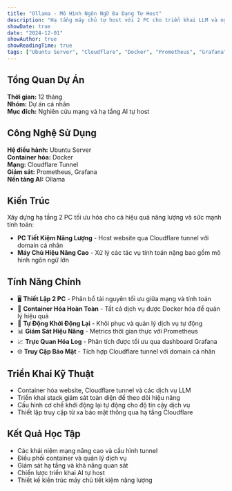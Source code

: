 ```yaml
---
title: "Ollama - Mô Hình Ngôn Ngữ Đa Dạng Tự Host"
description: "Hạ tầng máy chủ tự host với 2 PC cho triển khai LLM và nghiên cứu mạng"
showDate: true
date: "2024-12-01"
showAuthor: true
showReadingTime: true
tags: ["Ubuntu Server", "Cloudflare", "Docker", "Prometheus", "Grafana", "Ollama"]
---
```


## Tổng Quan Dự Án

**Thời gian:** 12 tháng  
**Nhóm:** Dự án cá nhân  
**Mục đích:** Nghiên cứu mạng và hạ tầng AI tự host

## Công Nghệ Sử Dụng

**Hệ điều hành:** Ubuntu Server  
**Container hóa:** Docker  
**Mạng:** Cloudflare Tunnel  
**Giám sát:** Prometheus, Grafana  
**Nền tảng AI:** Ollama

## Kiến Trúc

Xây dựng hạ tầng 2 PC tối ưu hóa cho cả hiệu quả năng lượng và sức mạnh tính toán:

- **PC Tiết Kiệm Năng Lượng** - Host website qua Cloudflare tunnel với domain cá nhân
- **Máy Chủ Hiệu Năng Cao** - Xử lý các tác vụ tính toán nặng bao gồm mô hình ngôn ngữ lớn

## Tính Năng Chính

- 🖥️ **Thiết Lập 2 PC** - Phân bổ tài nguyên tối ưu giữa mạng và tính toán
- 🐳 **Container Hóa Hoàn Toàn** - Tất cả dịch vụ được Docker hóa để quản lý hiệu quả
- 🔄 **Tự Động Khởi Động Lại** - Khôi phục và quản lý dịch vụ tự động
- 📊 **Giám Sát Hiệu Năng** - Metrics thời gian thực với Prometheus
- 📈 **Trực Quan Hóa Log** - Phân tích được tối ưu qua dashboard Grafana
- 🌐 **Truy Cập Bảo Mật** - Tích hợp Cloudflare tunnel với domain cá nhân

## Triển Khai Kỹ Thuật

- Container hóa website, Cloudflare tunnel và các dịch vụ LLM
- Triển khai stack giám sát toàn diện để theo dõi hiệu năng
- Cấu hình cơ chế khởi động lại tự động cho độ tin cậy dịch vụ
- Thiết lập truy cập từ xa bảo mật thông qua hạ tầng Cloudflare

## Kết Quả Học Tập

- Các khái niệm mạng nâng cao và cấu hình tunnel
- Điều phối container và quản lý dịch vụ
- Giám sát hạ tầng và khả năng quan sát
- Chiến lược triển khai AI tự host
- Thiết kế kiến trúc máy chủ tiết kiệm năng lượng